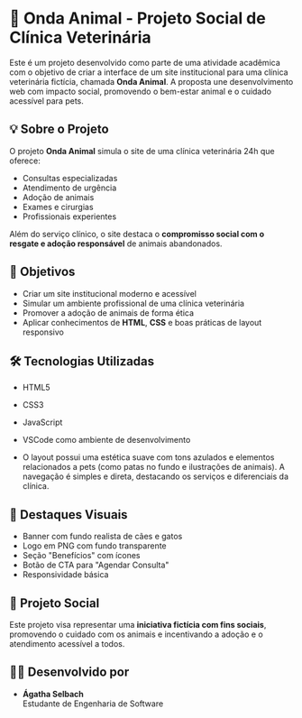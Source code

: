 # 🐾 Onda Animal - Projeto Social de Clínica Veterinária

Este é um projeto desenvolvido como parte de uma atividade acadêmica com o objetivo de criar a interface de um site institucional para uma clínica veterinária fictícia, chamada **Onda Animal**. A proposta une desenvolvimento web com impacto social, promovendo o bem-estar animal e o cuidado acessível para pets.

## 💡 Sobre o Projeto

O projeto **Onda Animal** simula o site de uma clínica veterinária 24h que oferece:

- Consultas especializadas
- Atendimento de urgência
- Adoção de animais
- Exames e cirurgias
- Profissionais experientes

Além do serviço clínico, o site destaca o **compromisso social com o resgate e adoção responsável** de animais abandonados.

## 🎯 Objetivos

- Criar um site institucional moderno e acessível
- Simular um ambiente profissional de uma clínica veterinária
- Promover a adoção de animais de forma ética
- Aplicar conhecimentos de **HTML**, **CSS** e boas práticas de layout responsivo

## 🛠️ Tecnologias Utilizadas

- HTML5
- CSS3
- JavaScript
- VSCode como ambiente de desenvolvimento

- O layout possui uma estética suave com tons azulados e elementos relacionados a pets (como patas no fundo e ilustrações de animais). A navegação é simples e direta, destacando os serviços e diferenciais da clínica.

## 📸 Destaques Visuais

- Banner com fundo realista de cães e gatos
- Logo em PNG com fundo transparente
- Seção "Benefícios" com ícones
- Botão de CTA para "Agendar Consulta"
- Responsividade básica

## 🤝 Projeto Social

Este projeto visa representar uma **iniciativa fictícia com fins sociais**, promovendo o cuidado com os animais e incentivando a adoção e o atendimento acessível a todos.

## 👩‍💻 Desenvolvido por

- **Ágatha Selbach**  
  Estudante de Engenharia de Software
